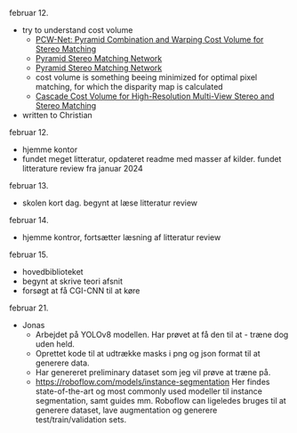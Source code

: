 februar 12. 
- try to understand cost volume
    - [PCW-Net: Pyramid Combination and Warping Cost Volume for Stereo Matching](https://www.ecva.net/papers/eccv_2022/papers_ECCV/papers/136920280.pdf?fbclid=IwAR1Jf6T8083eKrVd9HBSJO58xv1jI1to0puJ6w7bAdhz_3cUXs2acpH8JcY)
    - [Pyramid Stereo Matching Network](https://arxiv.org/pdf/1803.08669.pdf)
    - [Pyramid Stereo Matching Network](https://github.com/JiaRenChang/PSMNet/tree/master)
    - cost volume is something beeing minimized for optimal pixel matching, for which the disparity map is calculated
    - [Cascade Cost Volume for High-Resolution Multi-View Stereo and Stereo Matching](https://arxiv.org/pdf/1912.06378.pdf)
- written to Christian

februar 12.
- hjemme kontor
- fundet meget litteratur, opdateret readme med masser af kilder. fundet litterature review fra januar 2024

februar 13.
- skolen kort dag. begynt at læse litteratur review

februar 14.
- hjemme kontror, fortsætter læsning af litteratur review

februar 15.
- hovedbiblioteket
- begynt at skrive teori afsnit
- forsøgt at få CGI-CNN til at køre

februar 21.
- Jonas
    - Arbejdet på YOLOv8 modellen. Har prøvet at få den til at - træne dog uden held.
    - Oprettet kode til at udtrække masks i png og json format til at generere data.
    - Har genereret preliminary dataset som jeg vil prøve at træne på.
    - https://roboflow.com/models/instance-segmentation Her findes state-of-the-art og most commonly used modeller til instance segmentation, samt guides mm. Roboflow can ligeledes bruges til at generere dataset, lave augmentation og generere test/train/validation sets.

    